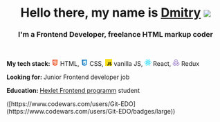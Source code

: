 <h1 align="center">Hello there, my name is <a href="https://t.me/dm_ezhov" target="_blank">Dmitry</a> 
<img src="https://github.com/blackcater/blackcater/raw/main/images/Hi.gif" height="32"/></h1>
<h3 align="center">I'm a Frontend Developer, freelance HTML markup coder</h3>
<br/>
<p><strong>My tech stack: </strong><img src="/images/html-5-icon.svg" alt="icon" width="16" height="16"> HTML, <img src="/images/css-3-icon.svg" alt="icon" width="16" height="16"> CSS, <img src="/images/javascript-icon.svg" alt="icon" width="16" height="16"> vanilla JS, <img src="/images/react-icon.svg" alt="icon" width="16" height="16"> React, <img src="/images/redux-icon.svg" alt="icon" width="16" height="16"> Redux </p>
<p><strong>Looking for: </strong> Junior Frontend developer job</p>
<p><strong>Education: </strong><a href="https://ru.hexlet.io/programs/frontend" target="_blank">Hexlet Frontend programm</a> student</p>
([https://www.codewars.com/users/Git-EDO](https://www.codewars.com/users/Git-EDO/badges/large))






